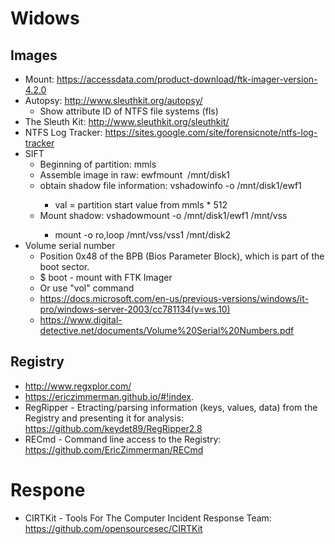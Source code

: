 # Widows

## Images
- Mount: https://accessdata.com/product-download/ftk-imager-version-4.2.0
- Autopsy: http://www.sleuthkit.org/autopsy/
  - Show attribute ID of NTFS file systems (fls)
- The Sleuth Kit: http://www.sleuthkit.org/sleuthkit/
- NTFS Log Tracker: https://sites.google.com/site/forensicnote/ntfs-log-tracker
- SIFT
  - Beginning of partition: mmls <image>
  - Assemble image in raw: ewfmount <image> /mnt/disk1
  - obtain shadow file information: vshadowinfo -o <val> /mnt/disk1/ewf1
    - val = partition start value from mmls * 512
  - Mount shadow: vshadowmount -o <val>  /mnt/disk1/ewf1 /mnt/vss
    - mount -o ro,loop /mnt/vss/vss1 /mnt/disk2
- Volume serial number
  - Position 0x48 of the BPB (Bios Parameter Block), which is part of the boot sector.
  - $ boot - mount with FTK Imager
  - Or use "vol" command
  - https://docs.microsoft.com/en-us/previous-versions/windows/it-pro/windows-server-2003/cc781134(v=ws.10)
  - https://www.digital-detective.net/documents/Volume%20Serial%20Numbers.pdf

## Registry
- http://www.regxplor.com/
- https://ericzimmerman.github.io/#!index.
- RegRipper - Etracting/parsing information (keys, values, data) from the Registry and presenting it for analysis: https://github.com/keydet89/RegRipper2.8
- RECmd - Command line access to the Registry: https://github.com/EricZimmerman/RECmd

# Respone

- CIRTKit - Tools For The Computer Incident Response Team: https://github.com/opensourcesec/CIRTKit
